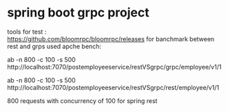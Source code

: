 # spring boot grpc project
tools for test :</br>
https://github.com/bloomrpc/bloomrpc/releases </b>
for banchmark between rest and grps used apche bench:



ab -n 800 -c 100 -s 500 http://localhost:7070/postemployeeservice/restVSgrpc/grpc/employee/v1/1

ab -n 800 -c 100 -s 500 http://localhost:7070/postemployeeservice/restVSgrpc/rest/employee/v1/1

800 requests with concurrency of 100 for spring rest

